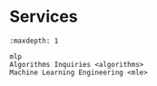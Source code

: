 # Services

```{toctree}
:maxdepth: 1

mlp
Algorithms Inquiries <algorithms>
Machine Learning Engineering <mle>
```

<br>
<br>

<br>
<br>

<br>
<br>

<br>
<br>